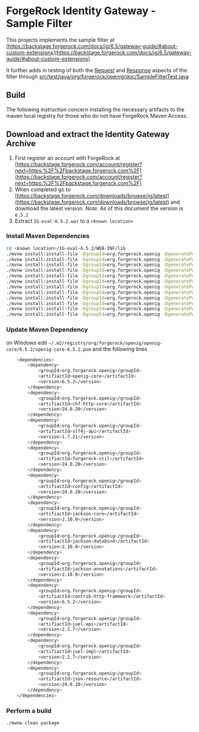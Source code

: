 # ForgeRock Identity Gateway - Sample Filter

This projects implements the sample filter at [https://backstage.forgerock.com/docs/ig/6.5/gateway-guide/#about-custom-extensions](https://backstage.forgerock.com/docs/ig/6.5/gateway-guide/#about-custom-extensions)

It further adds in testing of both the [Request](src/test/java/org/forgerock/openig/doc/SampleFilterTest.java#L125-L156) and [Response](src/test/java/org/forgerock/openig/doc/SampleFilterTest.java#L125-L156) aspects of the filter through [src/test/java/org/forgerock/openig/doc/SampleFilterTest.java](src/test/java/org/forgerock/openig/doc/SampleFilterTest.java#L125-L156)


## Build

The following instruction concern installing the necessary artifacts to the maven local registry for those who do not have ForgeRock Maven Access.

## Download and extract the Identity Gateway Archive

1. First register an account with ForgeRock at [https://backstage.forgerock.com/account/register?next=https:%2F%2Fbackstage.forgerock.com%2F](https://backstage.forgerock.com/account/register?next=https:%2F%2Fbackstage.forgerock.com%2F)
2. When completed go to [https://backstage.forgerock.com/downloads/browse/ig/latest](https://backstage.forgerock.com/downloads/browse/ig/latest) and download the latest version.
   *_Note:_* As of this document the version is `6.5.2`
3. Extract `IG-eval-6.5.2.war` to a `<known location>`

### Install Maven Dependencies

```bash
cd <known location>/IG-eval-6.5.2/WEB-INF/lib
./mvnw install:install-file -DgroupId=org.forgerock.openig -DgeneratePom=true -Dfile=openig-core-6.5.2.jar -DartifactId=openig-core -Dversion=6.5.2 -Dpackaging=jar
./mvnw install:install-file -DgroupId=org.forgerock.openig -DgeneratePom=true -Dfile=chf-http-core-24.0.20.jar -DartifactId=chf-http-core -Dversion=24.0.20 -Dpackaging=jar
./mvnw install:install-file -DgroupId=org.forgerock.openig -DgeneratePom=true -Dfile=slf4j-api-1.7.21.jar -DartifactId=slf4j-api -Dversion=1.7.21 -Dpackaging=jar
./mvnw install:install-file -DgroupId=org.forgerock.openig -DgeneratePom=true -Dfile=forgerock-util-24.0.20.jar -DartifactId=forgerock-util -Dversion=24.0.20 -Dpackaging=jar
./mvnw install:install-file -DgroupId=org.forgerock.openig -DgeneratePom=true -Dfile=config-24.0.20.jar -DartifactId=config -Dversion=24.0.20 -Dpackaging=jar
./mvnw install:install-file -DgroupId=org.forgerock.openig -DgeneratePom=true -Dfile=jackson-core-2.10.0.jar -DartifactId=jackson-core -Dversion=2.10.0 -Dpackaging=jar
./mvnw install:install-file -DgroupId=org.forgerock.openig -DgeneratePom=true -Dfile=jackson-databind-2.10.0.jar -DartifactId=jackson-databind -Dversion=2.10.0 -Dpackaging=jar
./mvnw install:install-file -DgroupId=org.forgerock.openig -DgeneratePom=true -Dfile=jackson-annotations-2.10.0.jar -DartifactId=jackson-annotations -Dversion=2.10.0 -Dpackaging=jar
./mvnw install:install-file -DgroupId=org.forgerock.openig -DgeneratePom=true -Dfile=contrib-http-framework-6.5.2.jar -DartifactId=contrib-http-framework -Dversion=6.5.2 -Dpackaging=jar
./mvnw install:install-file -DgroupId=org.forgerock.openig -DgeneratePom=true -Dfile=juel-api-2.2.7.jar -DartifactId=juel-api -Dversion=2.2.7 -Dpackaging=jar
./mvnw install:install-file -DgroupId=org.forgerock.openig -DgeneratePom=true -Dfile=juel-impl-2.2.7.jar -DartifactId=juel-impl -Dversion=2.2.7 -Dpackaging=jar
./mvnw install:install-file -DgroupId=org.forgerock.openig -DgeneratePom=true -Dfile=json-resource-24.0.20.jar -DartifactId=json-resource -Dversion=24.0.20 -Dpackaging=jar
```

### Update Maven Dependency

on Windows
edit `~/.m2/registry/org/forgerock/openig/openig-core/6.5.2/openig-core-6.5.2.pom` and the following lines

```bash
    <dependencies>
		<dependency>
			<groupId>org.forgerock.openig</groupId>
			<artifiactId>openig-core</artifactId>
			<version>6.5.2</version>
		</dependency>
		<dependency>
			<groupId>org.forgerock.openig</groupId>
			<artifiactId>chf-http-core</artifactId>
			<version>24.0.20</version>
		</dependency>
		<dependency>
			<groupId>org.forgerock.openig</groupId>
			<artifiactId>slf4j-api</artifactId>
			<version>1.7.21</version>
		</dependency>
		<dependency>
			<groupId>org.forgerock.openig</groupId>
			<artifiactId>forgerock-util</artifactId>
			<version>24.0.20</version>
		</dependency>
		<dependency>
			<groupId>org.forgerock.openig</groupId>
			<artifiactId>config</artifactId>
			<version>24.0.20</version>
		</dependency>
		<dependency>
			<groupId>org.forgerock.openig</groupId>
			<artifiactId>jackson-core</artifactId>
			<version>2.10.0</version>
		</dependency>
		<dependency>
			<groupId>org.forgerock.openig</groupId>
			<artifiactId>jackson-databind</artifactId>
			<version>2.10.0</version>
		</dependency>
		<dependency>
			<groupId>org.forgerock.openig</groupId>
			<artifiactId>jackson-annotations</artifactId>
			<version>2.10.0</version>
		</dependency>
		<dependency>
			<groupId>org.forgerock.openig</groupId>
			<artifiactId>contrib-http-framework</artifactId>
			<version>6.5.2</version>
		</dependency>
		<dependency>
			<groupId>org.forgerock.openig</groupId>
			<artifiactId>juel-api</artifactId>
			<version>2.2.7</version>
		</dependency>
		<dependency>
			<groupId>org.forgerock.openig</groupId>
			<artifiactId>juel-impl</artifactId>
			<version>2.2.7</version>
		</dependency>
		<dependency>
			<groupId>org.forgerock.openig</groupId>
			<artifiactId>json-resource</artifactId>
			<version>24.0.20</version>
		</dependency>
	</dependencies>
```

### Perform a build

```bash
./mwnw clean package
```